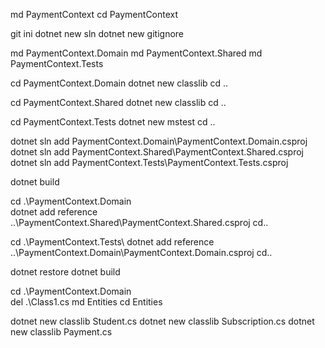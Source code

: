 md PaymentContext
cd PaymentContext

git ini
dotnet new sln
dotnet new gitignore

md PaymentContext.Domain
md PaymentContext.Shared
md PaymentContext.Tests


cd PaymentContext.Domain
dotnet new classlib
cd ..

cd PaymentContext.Shared
dotnet new classlib
cd ..

cd PaymentContext.Tests
dotnet new mstest
cd ..

dotnet sln add PaymentContext.Domain\PaymentContext.Domain.csproj
dotnet sln add PaymentContext.Shared\PaymentContext.Shared.csproj
dotnet sln add PaymentContext.Tests\PaymentContext.Tests.csproj

dotnet build


cd .\PaymentContext.Domain\
dotnet add reference ..\PaymentContext.Shared\PaymentContext.Shared.csproj
cd..


cd .\PaymentContext.Tests\ 
dotnet add reference ..\PaymentContext.Domain\PaymentContext.Domain.csproj
cd..

dotnet restore
dotnet build

cd .\PaymentContext.Domain\
del .\Class1.cs
md Entities
cd Entities

dotnet new classlib Student.cs
dotnet new classlib Subscription.cs
dotnet new classlib Payment.cs
